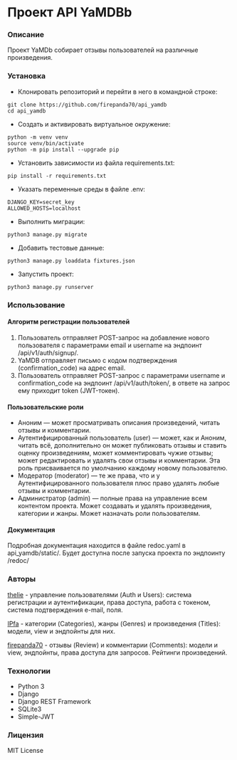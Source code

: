 # Проект API YaMDBb

### Описание

Проект YaMDb собирает отзывы пользователей на различные произведения.

### Установка

- Клонировать репозиторий и перейти в него в командной строке:

```
git clone https://github.com/firepanda70/api_yamdb
cd api_yamdb
```

- Cоздать и активировать виртуальное окружение:

```
python -m venv venv
source venv/bin/activate
python -m pip install --upgrade pip
```

- Установить зависимости из файла requirements.txt:

```
pip install -r requirements.txt
```
- Указать переменные среды в файле .env:
```
DJANGO_KEY=secret_key
ALLOWED_HOSTS=localhost
```
- Выполнить миграции:
```
python3 manage.py migrate
```
- Добавить тестовые данные:
```
python3 manage.py loaddata fixtures.json
```
- Запустить проект:
```
python3 manage.py runserver
```
### Использование
#### Алгоритм регистрации пользователей
1. Пользователь отправляет POST-запрос на добавление нового пользователя с параметрами email и username на эндпоинт /api/v1/auth/signup/.
2. YaMDB отправляет письмо с кодом подтверждения (confirmation_code) на адрес email.
3. Пользователь отправляет POST-запрос с параметрами username и confirmation_code на эндпоинт /api/v1/auth/token/, в ответе на запрос ему приходит token (JWT-токен).
#### Пользовательские роли
- Аноним — может просматривать описания произведений, читать отзывы и комментарии.
- Аутентифицированный пользователь (user) — может, как и Аноним, читать всё, дополнительно он может публиковать отзывы и ставить оценку произведениям, может комментировать чужие отзывы; может редактировать и удалять свои отзывы и комментарии. Эта роль присваивается по умолчанию каждому новому пользователю.
- Модератор (moderator) — те же права, что и у Аутентифицированного пользователя плюс право удалять любые отзывы и комментарии.
- Администратор (admin) — полные права на управление всем контентом проекта. Может создавать и удалять произведения, категории и жанры. Может назначать роли пользователям.
#### Документация
Подробная документация находится в файле redoc.yaml в api_yamdb/static/. Будет доступна после запуска проекта по эндпоинту /redoc/
### Авторы
[thelie](https://github.com/thelie) - управление пользователями (Auth и Users): система регистрации и аутентификации, права доступа, работа с токеном, система подтверждения e-mail, поля.

[IPfa](https://github.com/IPfa) - категории (Categories), жанры (Genres) и произведения (Titles): модели, view и эндпойнты для них.

[firepanda70](https://github.com/firepanda70) - отзывы (Review) и комментарии (Comments): модели и view, эндпойнты, права доступа для запросов. Рейтинги произведений.

### Технологии
- Python 3
- Django
- Django REST Framework
- SQLite3
- Simple-JWT

### Лицензия
MIT License
